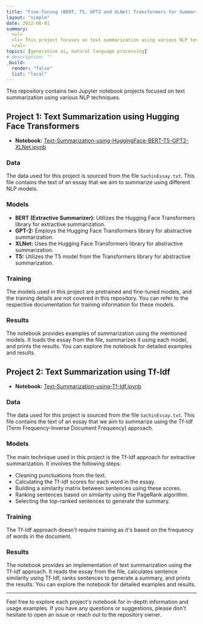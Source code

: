 ```yaml
---
title: "Fine-Tuning (BERT, T5, GPT2 and XLNet) Transformers for Summarization"
layout: "simple"
date: 2022-06-01
summary: 
  <ul>
  <li> This project focuses on text summarization using various NLP techniques. </li>
  </ul>
topics: [generative ai, natural language processing]
# description: ""
_build:
  render: "false"
  list: "local"
---
```


This repository contains two Jupyter notebook projects focused on text summarization using various NLP techniques.

## Project 1: Text Summarization using Hugging Face Transformers

- **Notebook:** [Text-Summarization-using-HuggingFace-BERT-T5-GPT2-XLNet.ipynb](https://colab.research.google.com/github/vrajeshtrichy/AI-ML-NLP-TextSummarization/blob/master/Text-Summarization-using-HuggingFace-BERT-T5-GPT2-XLNet/Text-Summarization-using-HuggingFace-BERT-T5-GPT2-XLNet.ipynb)

### Data

The data used for this project is sourced from the file `SachinEssay.txt`. This file contains the text of an essay that we aim to summarize using different NLP models.

### Models

- **BERT (Extractive Summarizer):** Utilizes the Hugging Face Transformers library for extractive summarization.
- **GPT-2:** Employs the Hugging Face Transformers library for abstractive summarization.
- **XLNet:** Uses the Hugging Face Transformers library for abstractive summarization.
- **T5:** Utilizes the T5 model from the Transformers library for abstractive summarization.

### Training

The models used in this project are pretrained and fine-tuned models, and the training details are not covered in this repository. You can refer to the respective documentation for training information for these models.

### Results

The notebook provides examples of summarization using the mentioned models. It loads the essay from the file, summarizes it using each model, and prints the results. You can explore the notebook for detailed examples and results.

## Project 2: Text Summarization using Tf-Idf

- **Notebook:** [Text-Summarization-using-Tf-Idf.ipynb](https://colab.research.google.com/github/vrajeshtrichy/AI-ML-NLP-TextSummarization/blob/master/Text-Summarization-using-ScikitLearn-Tf-Idf/Text-Summarization-using-Tf-Idf.ipynb)

### Data

The data used for this project is sourced from the file `SachinEssay.txt`. This file contains the text of an essay that we aim to summarize using the Tf-Idf (Term Frequency-Inverse Document Frequency) approach.

### Models

The main technique used in this project is the Tf-Idf approach for extractive summarization. It involves the following steps:

- Cleaning punctuations from the text.
- Calculating the Tf-Idf scores for each word in the essay.
- Building a similarity matrix between sentences using these scores.
- Ranking sentences based on similarity using the PageRank algorithm.
- Selecting the top-ranked sentences to generate the summary.

### Training

The Tf-Idf approach doesn't require training as it's based on the frequency of words in the document.

### Results

The notebook provides an implementation of text summarization using the Tf-Idf approach. It reads the essay from the file, calculates sentence similarity using Tf-Idf, ranks sentences to generate a summary, and prints the results. You can explore the notebook for detailed examples and results.

---

Feel free to explore each project's notebook for in-depth information and usage examples. If you have any questions or suggestions, please don't hesitate to open an issue or reach out to the repository owner.